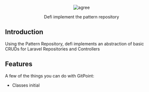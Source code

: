 <p align="center">
    <img src="https://i.ibb.co/kDhTx8G/agree.png" alt="agree" border="0"></a>
</p>

<p align="center">
  Defi implement the pattern repository
</p>
<!-- END doctoc generated TOC please keep comment here to allow auto update -->

## Introduction

Using the Pattern Repository, defi implements an abstraction of basic CRUDs for Laravel Repositories and Controllers

## Features

A few of the things you can do with GitPoint:

* Classes initial
